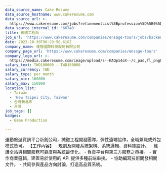 ```yaml
---
data_source_name: Cake Resume
data_source_hostname: www.cakeresume.com
data_source_url: >-
  https://www.cakeresume.com/jobs?refinementList%5Bprofession%5D%5B0%5D=game-production&range%5Bsalary_range%5D%5Bmin%5D=100000
data_source_internal_id: '66748'
title: 後端工程師
job_url: 'https://www.cakeresume.com/companies/ensage-tours/jobs/backend-engineer-e1c222'
date: 2023-10-30T06:29:58.618Z
company_name: 運智國際科技股份有限公司
company_page_url: 'https://www.cakeresume.com/companies/ensage-tours'
company_logo_url: >-
  https://media.cakeresume.com/image/upload/s--KAQp14oX--/c_pad,fl_png8,h_200,w_200/v1698646451/ylonufit2xev112qijjq.png
salary_text: TWD100000 - TWD150000
salary_currency: TWD
salary_type: per_month
salary_min: 100000
salary_max: 150000
location_list:
  - Taiwan
  - 'New Taipei City, Taiwan'
  - 台灣新北市
  - 台灣
job_tags: []
badges:
  - Game Production

---
```


運動旅遊資訊平台新創公司，誠徵工程開發團隊，彈性遠端協作，全職兼職或外包模式皆可。 【工作內容】 - 規劃及開發系統架構、系統邏輯、資料庫設計。 - 維護全站與相關服務可靠度與系統最佳化。 - 負責平台與第三方服務之串接。 - 實作商業邏輯，建置易於使用的 API 提供多種前端串接。 - 協助編寫技術開發相關文件。 - 共同參與產品方向討論，打造高品質系統。
